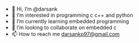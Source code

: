 - 👋 Hi, I’m @darsank
- 👀 I’m interested in programming c c++ and python
- 🌱 I’m currently learning embedded programming
- 💞️ I’m looking to collaborate on embedded c
- 📫 How to reach me darsankp97@gmail.com

<!---
darsank/darsank is a ✨ special ✨ repository because its `README.md` (this file) appears on your GitHub profile.
You can click the Preview link to take a look at your changes.
--->
